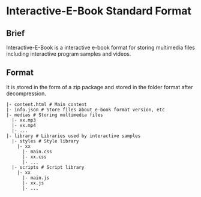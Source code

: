 # Interactive-E-Book Standard Format
## Brief
Interactive-E-Book is a interactive e-book format for storing multimedia files including interactive program samples and videos.
## Format
It is stored in the form of a zip package and stored in the folder format after decompression.
```text
|- content.html # Main content
|- info.json # Store files about e-book format version, etc
|- medias # Storing multimedia files
  |- xx.mp3
  |- xx.mp4
  |- ...
|- library # Libraries used by interactive samples
  |- styles # Style library
    |- xx
      |- main.css
      |- xx.css
      |- ...
  |- scripts # Script library
    |- xx
      |- main.js
      |- xx.js
      |- ...
```
